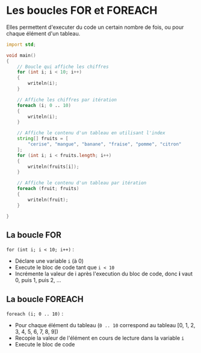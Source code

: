 # Les boucles FOR et FOREACH

Elles permettent d'executer du code un certain nombre de fois, ou pour chaque élément d'un tableau.

```D
import std;

void main()
{
    // Boucle qui affiche les chiffres
    for (int i; i < 10; i++)
    {
        writeln(i);
    }

    // Affiche les chiffres par itération 
    foreach (i; 0 .. 10)
    {
        writeln(i);
    }

    // Affiche le contenu d'un tableau en utilisant l'index 
    string[] fruits = [
        "cerise", "mangue", "banane", "fraise", "pomme", "citron"
    ];
    for (int i; i < fruits.length; i++)
    {
        writeln(fruits[i]);
    }

    // Affiche le contenu d'un tableau par itération 
    foreach (fruit; fruits)
    {
        writeln(fruit);
    }

}
```

## La boucle FOR
`for (int i; i < 10; i++)` :
- Déclare une variable `i` (à 0)
- Execute le bloc de code tant que `i < 10`
- Incrémente la valeur de i après l'execution du bloc de code, donc **i** vaut 0, puis 1, puis 2, ... 

## La boucle FOREACH 
`foreach (i; 0 .. 10)` : 
- Pour chaque élément du tableau (`0 .. 10` correspond au tableau [0, 1, 2, 3, 4, 5, 6, 7, 8, 9])
- Recopie la valeur de l'élément en cours de lecture dans la variable `i`
- Execute le bloc de code

